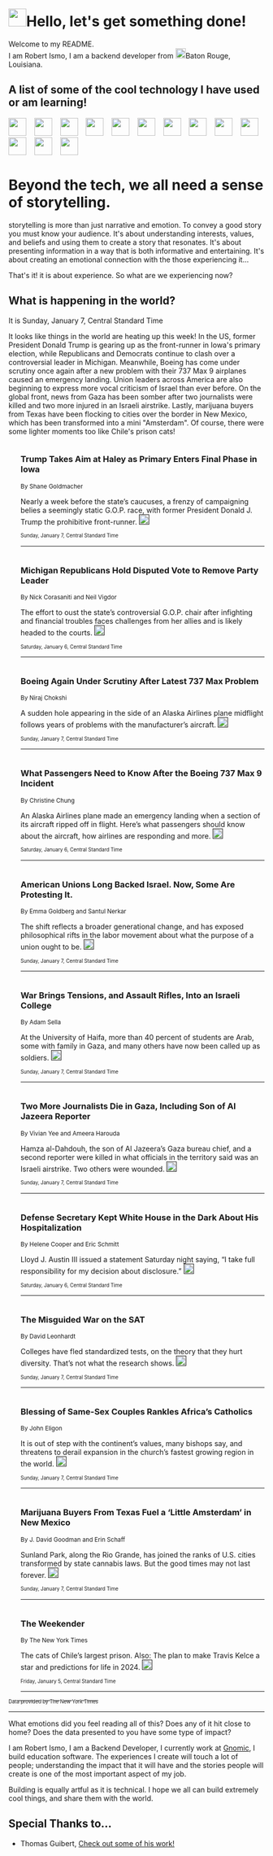 <h1><img src="https://emojis.slackmojis.com/emojis/images/1643514375/3493/hot-coffee.gif?1643514375" width="35"/>Hello, let's get something done!</h1>

<p>Welcome to my README.<br/>
I am Robert Ismo, I am a backend developer from <img src="https://emojis.slackmojis.com/emojis/images/1638395689/50435/moulin_rouge.png?1638395689" width="20"/>Baton Rouge, Louisiana.</p>
<h2>A list of some of the cool technology I have used or am learning!</h2>
<p>
<img src="https://emojis.slackmojis.com/emojis/images/1643516091/21142/meow_bongotap.gif?1643516091" width="35" alt="">
<img src="https://img.shields.io/badge/Favorite%20Frontend%20Framework-SvelteKit-f83903" alt="">
<img src="https://img.shields.io/badge/Second%20Favorite-Vue-40b581" alt="">
<img src="https://img.shields.io/badge/Most%20Used%20Runtime-Nodejs-78b061" alt="">
<img src="https://emojis.slackmojis.com/emojis/images/1643517416/34482/fire.gif?1643517416" width="35" alt="">
<img src="https://img.shields.io/badge/Javascript%20But%20Better-Typescript-0078ca" alt="">
<img src="https://img.shields.io/badge/Favorite%20Language-Elixir-3e244d" alt="">
<img src="https://img.shields.io/badge/Containerize%20Everything-Docker-6ac9ef" alt="">
<img src="https://emojis.slackmojis.com/emojis/images/1643514596/5999/meow_party.gif?1643514596" width="35" alt="">
<img src="https://img.shields.io/badge/API%20Love%20Language-Graphql-de32a5" alt="">
<img src="https://img.shields.io/badge/Our%20Favorite%20Version%20Controller-Git-e94f33" alt="">
<img src="https://img.shields.io/badge/Favorite%20Database-Redis-d42d1d" alt="">
<img src="https://emojis.slackmojis.com/emojis/images/1643514559/5584/deployparrot.gif?1643514559" width="35" alt="">
<img src="https://img.shields.io/badge/Container%20Interstate-RabbitMQ-f66200" alt="">
<img src="https://img.shields.io/badge/Gotta%20Learn-Kubernetes-316adf" alt="">
<img src="https://img.shields.io/badge/Really%20Mature%20Now-WASM-654fef" alt="">
<img src="https://emojis.slackmojis.com/emojis/images/1666642497/61942/dance_vibe.gif?1666642497" width="35" alt="">
<img src="https://img.shields.io/badge/For%20My%20M1-ARM64-657d96" alt="">
<img src="https://img.shields.io/badge/Loving%20This%20So%20Much-TailwindCSS-17bcb5" alt="">
<img src="https://img.shields.io/badge/Cool%20Build%20Tool-Vite-f9cb24" alt="">
<img src="https://emojis.slackmojis.com/emojis/images/1669231376/62819/working-on-it.gif?1669231376" width="35" alt="">
<img src="https://img.shields.io/badge/Fun%20and%20Easy%20Database-MongoDB-5f8c49" alt="">
<img src="https://img.shields.io/badge/JS%20Life%20Support-NPM-c73737" alt="">
<img src="https://img.shields.io/badge/I%20Liked%20It-DynamoDB-0073b9" alt="">
<img src="https://emojis.slackmojis.com/emojis/images/1643514045/46/question.gif?1643514045" width="35" alt="">
<img src="https://img.shields.io/badge/cool-React-60d6f9" alt="">
<img src="https://img.shields.io/badge/Future%20Big%20Project-Lambda-f37e00" alt="">
<img src="https://img.shields.io/badge/NPM%20But%20Better-PNPM-f1aa07" alt="">
<img src="https://emojis.slackmojis.com/emojis/images/1643514943/9662/fbwow.gif?1643514943" width="35" alt="">
<img src="https://img.shields.io/badge/First%20Language-C-662079" alt="">
<img src="https://img.shields.io/badge/Where%20I%20Deploy%20Frontend-Vercel-000000" alt="">
<img src="https://img.shields.io/badge/Who%20Does%20not%20Want%20an%20App-Swift-f9492a" alt="">
<img src="https://emojis.slackmojis.com/emojis/images/1643514058/151/javascript.png?1643514058" width="35" alt="">
<img src="https://img.shields.io/badge/cool-Python-fbd542" alt="">
<img src="https://img.shields.io/badge/Favorite%20Something-Stripe-656cdc" alt="">
<img src="https://img.shields.io/badge/Of%20Course-HTML5-ed6327" alt="">
<img src="https://emojis.slackmojis.com/emojis/images/1660415405/60731/bomb.gif?1660415405" width="35" alt="">
<img src="https://img.shields.io/badge/hate-CSS-2964ec" alt="">
<img src="https://img.shields.io/badge/Learning-CircleCI-141215" alt="">
<img src="https://img.shields.io/badge/Learning-Rust-fbbb3b" alt="">
<img src="https://emojis.slackmojis.com/emojis/images/1660415397/60712/writing-hand.gif?1660415397" width="35" alt="">
<img src="https://img.shields.io/badge/Dev%20Browser%20of%20Choice-Firefox-cc4e26" alt="">
<img src="https://img.shields.io/badge/Recoverying%20From%20Windows-UNIX-1781e3" alt="">
<img src="https://img.shields.io/badge/LOVE-LogSeq-90c1c2" alt="">
<img src="https://emojis.slackmojis.com/emojis/images/1643514066/223/kirby.gif?1643514066" width="35" alt="">
<img src="https://img.shields.io/badge/Daily%20Driver-MacOS-e6e6e8" alt="">
<img src="https://img.shields.io/badge/Git%20Server-Github-000000" alt="">
<img src="https://img.shields.io/badge/enjoyable-EC2-f17428" alt="">
<img src="https://emojis.slackmojis.com/emojis/images/1643514239/2069/excited.gif?1643514239" width="35" alt="">
</p>
<h1>Beyond the tech, we all need a sense of storytelling.</h1>
<p>storytelling is more than just narrative and emotion. To convey a good story you must know your audience. It's about understanding interests, values, and beliefs and using them to create a story that resonates. It's about presenting information in a way that is both informative and entertaining. It's about creating an emotional connection with the those experiencing it...</p>
<p>That's it! it is about experience. So what are we experiencing now?</p>
<h2>What is happening in the world?</h2>
<p>It is Sunday, January 7, Central Standard Time</p>
<p>
It looks like things in the world are heating up this week! In the US, former President Donald Trump is gearing up as the front-runner in Iowa&#39;s primary election, while Republicans and Democrats continue to clash over a controversial leader in Michigan. Meanwhile, Boeing has come under scrutiny once again after a new problem with their 737 Max 9 airplanes caused an emergency landing. Union leaders across America are also beginning to express more vocal criticism of Israel than ever before. On the global front, news from Gaza has been somber after two journalists were killed and two more injured in an Israeli airstrike. Lastly, marijuana buyers from Texas have been flocking to cities over the border in New Mexico, which has been transformed into a mini &quot;Amsterdam&quot;. Of course, there were some lighter moments too like Chile&#39;s prison cats!</p>
<ol>
<img src="https://img.shields.io/badge/-us-blue" alt="">
<h3>Trump Takes Aim at Haley as Primary Enters Final Phase in Iowa</h3>
<sub>By Shane Goldmacher</sub>
<p>Nearly a week before the state’s caucuses, a frenzy of campaigning belies a seemingly static G.O.P. race, with former President Donald J. Trump the prohibitive front-runner.  <a href=""><img src="https://developer.nytimes.com/files/poweredby_nytimes_30b.png?v=1583354208352" height="20"></a></p>
<sub><sub>Sunday, January 7, Central Standard Time</sub></sub>
<hr/>
<img src="https://img.shields.io/badge/-us-blue" alt="">
<h3>Michigan Republicans Hold Disputed Vote to Remove Party Leader</h3>
<sub>By Nick Corasaniti and Neil Vigdor</sub>
<p>The effort to oust the state’s controversial G.O.P. chair after infighting and financial troubles faces challenges from her allies and is likely headed to the courts.  <a href=""><img src="https://developer.nytimes.com/files/poweredby_nytimes_30b.png?v=1583354208352" height="20"></a></p>
<sub><sub>Saturday, January 6, Central Standard Time</sub></sub>
<hr/>
<img src="https://img.shields.io/badge/-business-blue" alt="">
<h3>Boeing Again Under Scrutiny After Latest 737 Max Problem</h3>
<sub>By Niraj Chokshi</sub>
<p>A sudden hole appearing in the side of an Alaska Airlines plane midflight follows years of problems with the manufacturer’s aircraft.  <a href=""><img src="https://developer.nytimes.com/files/poweredby_nytimes_30b.png?v=1583354208352" height="20"></a></p>
<sub><sub>Sunday, January 7, Central Standard Time</sub></sub>
<hr/>
<img src="https://img.shields.io/badge/-travel-blue" alt="">
<h3>What Passengers Need to Know After the Boeing 737 Max 9 Incident</h3>
<sub>By Christine Chung</sub>
<p>An Alaska Airlines plane made an emergency landing when a section of its aircraft ripped off in flight. Here’s what passengers should know about the aircraft, how airlines are responding and more.  <a href=""><img src="https://developer.nytimes.com/files/poweredby_nytimes_30b.png?v=1583354208352" height="20"></a></p>
<sub><sub>Saturday, January 6, Central Standard Time</sub></sub>
<hr/>
<img src="https://img.shields.io/badge/-business-blue" alt="">
<h3>American Unions Long Backed Israel. Now, Some Are Protesting It.</h3>
<sub>By Emma Goldberg and Santul Nerkar</sub>
<p>The shift reflects a broader generational change, and has exposed philosophical rifts in the labor movement about what the purpose of a union ought to be.  <a href=""><img src="https://developer.nytimes.com/files/poweredby_nytimes_30b.png?v=1583354208352" height="20"></a></p>
<sub><sub>Sunday, January 7, Central Standard Time</sub></sub>
<hr/>
<img src="https://img.shields.io/badge/-world-blue" alt="">
<h3>War Brings Tensions, and Assault Rifles, Into an Israeli College</h3>
<sub>By Adam Sella</sub>
<p>At the University of Haifa, more than 40 percent of students are Arab, some with family in Gaza, and many others have now been called up as soldiers.  <a href=""><img src="https://developer.nytimes.com/files/poweredby_nytimes_30b.png?v=1583354208352" height="20"></a></p>
<sub><sub>Sunday, January 7, Central Standard Time</sub></sub>
<hr/>
<img src="https://img.shields.io/badge/-world-blue" alt="">
<h3>Two More Journalists Die in Gaza, Including Son of Al Jazeera Reporter</h3>
<sub>By Vivian Yee and Ameera Harouda</sub>
<p>Hamza al-Dahdouh, the son of Al Jazeera’s Gaza bureau chief, and a second reporter were killed in what officials in the territory said was an Israeli airstrike. Two others were wounded.  <a href=""><img src="https://developer.nytimes.com/files/poweredby_nytimes_30b.png?v=1583354208352" height="20"></a></p>
<sub><sub>Sunday, January 7, Central Standard Time</sub></sub>
<hr/>
<img src="https://img.shields.io/badge/-us-blue" alt="">
<h3>Defense Secretary Kept White House in the Dark About His Hospitalization</h3>
<sub>By Helene Cooper and Eric Schmitt</sub>
<p>Lloyd J. Austin III issued a statement Saturday night saying, “I take full responsibility for my decision about disclosure.”  <a href=""><img src="https://developer.nytimes.com/files/poweredby_nytimes_30b.png?v=1583354208352" height="20"></a></p>
<sub><sub>Saturday, January 6, Central Standard Time</sub></sub>
<hr/>
<img src="https://img.shields.io/badge/-briefing-blue" alt="">
<h3>The Misguided War on the SAT</h3>
<sub>By David Leonhardt</sub>
<p>Colleges have fled standardized tests, on the theory that they hurt diversity. That’s not what the research shows.  <a href=""><img src="https://developer.nytimes.com/files/poweredby_nytimes_30b.png?v=1583354208352" height="20"></a></p>
<sub><sub>Sunday, January 7, Central Standard Time</sub></sub>
<hr/>
<img src="https://img.shields.io/badge/-world-blue" alt="">
<h3>Blessing of Same-Sex Couples Rankles Africa’s Catholics</h3>
<sub>By John Eligon</sub>
<p>It is out of step with the continent’s values, many bishops say, and threatens to derail expansion in the church’s fastest growing region in the world.  <a href=""><img src="https://developer.nytimes.com/files/poweredby_nytimes_30b.png?v=1583354208352" height="20"></a></p>
<sub><sub>Sunday, January 7, Central Standard Time</sub></sub>
<hr/>
<img src="https://img.shields.io/badge/-us-blue" alt="">
<h3>Marijuana Buyers From Texas Fuel a ‘Little Amsterdam’ in New Mexico</h3>
<sub>By J. David Goodman and Erin Schaff</sub>
<p>Sunland Park, along the Rio Grande, has joined the ranks of U.S. cities transformed by state cannabis laws. But the good times may not last forever.  <a href=""><img src="https://developer.nytimes.com/files/poweredby_nytimes_30b.png?v=1583354208352" height="20"></a></p>
<sub><sub>Sunday, January 7, Central Standard Time</sub></sub>
<hr/>
<img src="https://img.shields.io/badge/-nyregion-blue" alt="">
<h3>The Weekender</h3>
<sub>By The New York Times</sub>
<p>The cats of Chile’s largest prison. Also: The plan to make Travis Kelce a star and predictions for life in 2024.  <a href=""><img src="https://developer.nytimes.com/files/poweredby_nytimes_30b.png?v=1583354208352" height="20"></a></p>
<sub><sub>Friday, January 5, Central Standard Time</sub></sub>
<hr/>
</ol>
<a href="https://developer.nytimes.com"><sub><sub>Data provided by The New York Times</sub></sub></a>
<hr/>
<p>What emotions did you feel reading all of this? Does any of it hit close to home? Does the data presented to you have some type of impact?</p>
<p>I am Robert Ismo, I am a Backend Developer, I currently work at <a href="https://gnomic.education/">Gnomic</a>, I build education software. The experiences I create will touch a lot of people; understanding the impact that it will have and the stories people will create is one of the most important aspect of my job.</p>
<p>Building is equally artful as it is technical. I hope we all can build extremely cool things, and share them with the world.</p>
<h2>Special Thanks to...</h2>
<ul>
<li>Thomas Guibert, <a href="https://github.com/thmsgbrt/thmsgbrt">Check out some of his work!</a></li>
</ul>